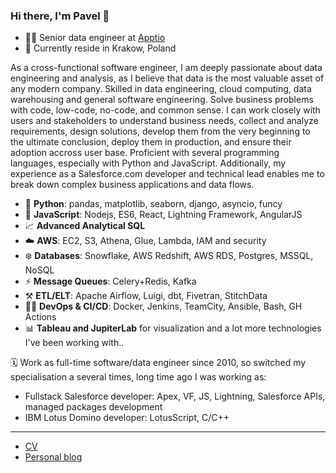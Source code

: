 ### Hi there, I'm Pavel 👋

- 👨‍💻 Senior data engineer at [Apptio](https://apptio.com)
- 📍 Currently reside in Krakow, Poland

As a cross-functional software engineer, I am deeply passionate about data engineering and analysis, as I believe that data is the most valuable asset of any modern company. Skilled in data engineering, cloud computing, data warehousing and general software engineering. Solve business problems with code, low-code, no-code, and common sense. I can work closely with users and stakeholders to understand business needs, collect and analyze requirements, design solutions, develop them from the very beginning to the ultimate conclusion, deploy them in production, and ensure their adoption accross user base. Proficient with several programming languages, especially with Python and JavaScript. Additionally, my experience as a Salesforce.com developer and technical lead enables me to break down complex business applications and data flows.

- 🐍 **Python**: pandas, matplotlib, seaborn, django, asyncio, funcy
- 📝 **JavaScript**: Nodejs, ES6, React, Lightning Framework, AngularJS
- 📈 **Advanced Analytical SQL**
- ☁️ **AWS**: EC2, S3, Athena, Glue, Lambda, IAM and security
- ❄️ **Databases**: Snowflake, AWS Redshift, AWS RDS, Postgres, MSSQL, NoSQL
- ⚡️ **Message Queues**: Celery+Redis, Kafka
- ⚒️ **ETL/ELT**: Apache Airflow, Luigi, dbt, Fivetran, StitchData
- 👷‍♂️ **DevOps & CI/CD**: Docker, Jenkins, TeamCity, Ansible, Bash, GH Actions
- 📊 **Tableau and JupiterLab** for visualization
and a lot more technologies I've been working with..

🗓️ Work as full-time software/data engineer since 2010, so switched my specialisation a several times, long time ago I was working as:
- Fullstack Salesforce developer: Apex, VF, JS, Lightning, Salesforce APIs, managed packages development
- IBM Lotus Domino developer: LotusScript, C/C++

---

- [CV](https://0x4ad.com/cv)
- [Personal blog](https://0x4ad.com)
